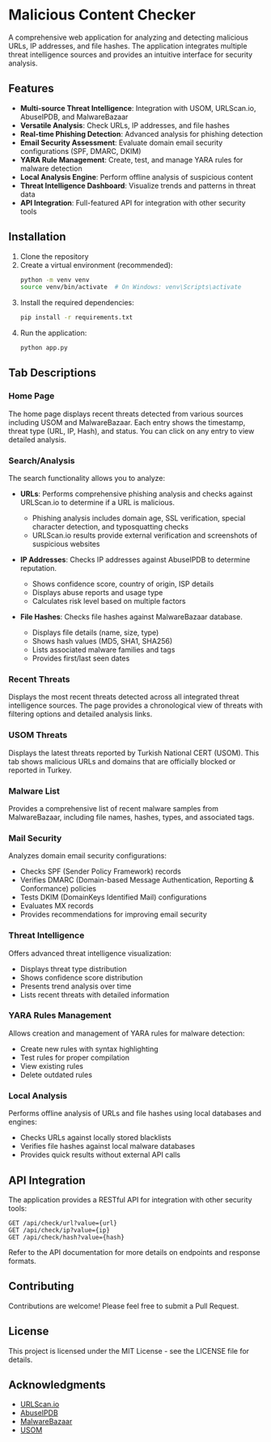 # Malicious Content Checker

A comprehensive web application for analyzing and detecting malicious URLs, IP addresses, and file hashes. The application integrates multiple threat intelligence sources and provides an intuitive interface for security analysis.

## Features

- **Multi-source Threat Intelligence**: Integration with USOM, URLScan.io, AbuseIPDB, and MalwareBazaar
- **Versatile Analysis**: Check URLs, IP addresses, and file hashes
- **Real-time Phishing Detection**: Advanced analysis for phishing detection
- **Email Security Assessment**: Evaluate domain email security configurations (SPF, DMARC, DKIM)
- **YARA Rule Management**: Create, test, and manage YARA rules for malware detection
- **Local Analysis Engine**: Perform offline analysis of suspicious content
- **Threat Intelligence Dashboard**: Visualize trends and patterns in threat data
- **API Integration**: Full-featured API for integration with other security tools

## Installation

1. Clone the repository
2. Create a virtual environment (recommended):
   ```bash
   python -m venv venv
   source venv/bin/activate  # On Windows: venv\Scripts\activate
   ```
3. Install the required dependencies:
   ```bash
   pip install -r requirements.txt
   ```
4. Run the application:
   ```bash
   python app.py
   ```

## Tab Descriptions

### Home Page
The home page displays recent threats detected from various sources including USOM and MalwareBazaar. Each entry shows the timestamp, threat type (URL, IP, Hash), and status. You can click on any entry to view detailed analysis.

### Search/Analysis
The search functionality allows you to analyze:

- **URLs**: Performs comprehensive phishing analysis and checks against URLScan.io to determine if a URL is malicious.
  - Phishing analysis includes domain age, SSL verification, special character detection, and typosquatting checks
  - URLScan.io results provide external verification and screenshots of suspicious websites

- **IP Addresses**: Checks IP addresses against AbuseIPDB to determine reputation.
  - Shows confidence score, country of origin, ISP details
  - Displays abuse reports and usage type
  - Calculates risk level based on multiple factors

- **File Hashes**: Checks file hashes against MalwareBazaar database.
  - Displays file details (name, size, type)
  - Shows hash values (MD5, SHA1, SHA256)
  - Lists associated malware families and tags
  - Provides first/last seen dates

### Recent Threats
Displays the most recent threats detected across all integrated threat intelligence sources. The page provides a chronological view of threats with filtering options and detailed analysis links.

### USOM Threats
Displays the latest threats reported by Turkish National CERT (USOM). This tab shows malicious URLs and domains that are officially blocked or reported in Turkey.

### Malware List
Provides a comprehensive list of recent malware samples from MalwareBazaar, including file names, hashes, types, and associated tags.

### Mail Security
Analyzes domain email security configurations:
- Checks SPF (Sender Policy Framework) records
- Verifies DMARC (Domain-based Message Authentication, Reporting & Conformance) policies
- Tests DKIM (DomainKeys Identified Mail) configurations
- Evaluates MX records
- Provides recommendations for improving email security

### Threat Intelligence
Offers advanced threat intelligence visualization:
- Displays threat type distribution
- Shows confidence score distribution
- Presents trend analysis over time
- Lists recent threats with detailed information

### YARA Rules Management
Allows creation and management of YARA rules for malware detection:
- Create new rules with syntax highlighting
- Test rules for proper compilation
- View existing rules
- Delete outdated rules

### Local Analysis
Performs offline analysis of URLs and file hashes using local databases and engines:
- Checks URLs against locally stored blacklists
- Verifies file hashes against local malware databases
- Provides quick results without external API calls

## API Integration

The application provides a RESTful API for integration with other security tools:

```
GET /api/check/url?value={url}
GET /api/check/ip?value={ip}
GET /api/check/hash?value={hash}
```

Refer to the API documentation for more details on endpoints and response formats.

## Contributing

Contributions are welcome! Please feel free to submit a Pull Request.

## License

This project is licensed under the MIT License - see the LICENSE file for details.

## Acknowledgments

- [URLScan.io](https://urlscan.io/)
- [AbuseIPDB](https://www.abuseipdb.com/)
- [MalwareBazaar](https://bazaar.abuse.ch/)
- [USOM](https://www.usom.gov.tr/) 